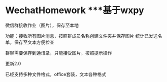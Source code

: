 # WechatHomework     ***基于wxpy
微信群接收作业（图片），保存至本地

功能：接收所有图片消息，按照群成员名称创建文件夹并保存图片
     统计已发送名单，保存至文本方便检查


群聊需要保存到通讯录，只能接受图片，按照提示操作




更新2.0


已经支持多种文件格式，office套装，文本各种格式
